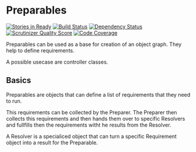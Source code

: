 Preparables
===========

[![Stories in Ready](https://badge.waffle.io/p2ee/preparables.png?label=ready&title=Ready)](https://waffle.io/p2ee/preparables)
[![Build Status](https://travis-ci.org/P2EE/preparables.png?branch=master)](https://travis-ci.org/P2EE/preparables)
[![Dependency Status](http://www.versioneye.com/user/projects/524158c7632bac486600582a/badge.png)](http://www.versioneye.com/user/projects/524158c7632bac486600582a)
[![Scrutinizer Quality Score](https://scrutinizer-ci.com/g/P2EE/preparables/badges/quality-score.png?s=9f70d3ad93f4d9ef259596718f00387f6b4e506a)](https://scrutinizer-ci.com/g/P2EE/preparables/)
[![Code Coverage](https://scrutinizer-ci.com/g/P2EE/preparables/badges/coverage.png?s=54a54725a9e956b1acd2ed16cfa30fb6f84da2b5)](https://scrutinizer-ci.com/g/P2EE/preparables/)

Preparables can be used as a base for creation of an object graph.
They help to define requirements.

A possible usecase are controller classes.

Basics
------

Preparables are objects that can define a list of requirements
that they need to run.

This requirements can be collected by the Preparer.
The Preparer then collects this requirements and then hands them over to
specific Resolvers and fullfills then the requirements witht he results
from the Resolver.

A Resolver is a specialiced object that can turn a specific Requirement object into
a result for the Preparable.


